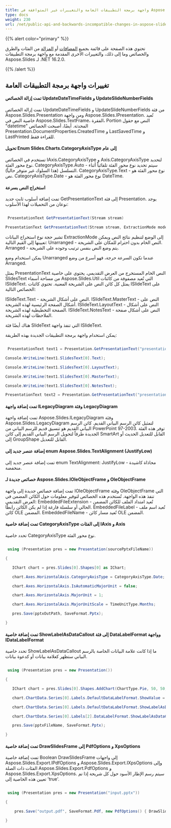 ```yaml
---
title: واجهة برمجة التطبيقات العامة والتغييرات غير المتوافقة في Aspose.Slides لـ .NET 16.2.0
type: docs
weight: 230
url: /net/public-api-and-backwards-incompatible-changes-in-aspose-slides-for-net-16-2-0/
---
```


{{% alert color="primary" %}} 

تحتوي هذه الصفحة على قائمة بجميع [المضافات](/slides/net/public-api-and-backwards-incompatible-changes-in-aspose-slides-for-net-16-2-0/) أو [المزالة](/slides/net/public-api-and-backwards-incompatible-changes-in-aspose-slides-for-net-16-2-0/) من الفئات والطرق والخصائص وما إلى ذلك، والتغييرات الأخرى المقدمة مع واجهة برمجة التطبيقات Aspose.Slides لـ .NET 16.2.0.

{{% /alert %}} 
## **تغييرات واجهة برمجة التطبيقات العامة**
#### **تمت إزالة الخصائص UpdateDateTimeFields و UpdateSlideNumberFields**
تمت إزالة الخصائص UpdateDateTimeFields و UpdateSlideNumberFields من فئة Aspose.Slides.Presentation ومن واجهة Aspose.Slides.IPresentation.
تُعيد خاصية النص في Aspose.Slides.TextFrame، الفقرة، Portion النص مع حقول "datetime" المحدثة.
أيضًا، أصبحت الخصائص Presentation.DocumentProperties.CreatedTime و LastSavedTime و LastPrinted للقراءة فقط.
#### **تحويل Enum Slides.Charts.CategoryAxisType إلى عام**
تستخدم في الخصائص IAxis.CategoryAxisType و Axis.CategoryAxisType لتحديد نوع محور الفئة.
CategoryAxisType.Auto - سيتم تحديد نوع محور الفئة تلقائياً أثناء التسلسل (هذا السلوك غير متوفر حالياً).
CategoryAxisType.Text - نوع محور الفئة هو نص.
CategoryAxisType.Date - نوع محور الفئة هو DateTime.
#### **استخراج النص بسرعة**
تمت إضافة أسلوب ثابت جديد GetPresentationText إلى فئة Presentation. يوجد نوعان من التحميلات لهذا الأسلوب:

``` csharp

 PresentationText GetPresentationText(Stream stream)

PresentationText GetPresentationText(Stream stream, ExtractionMode mode)

``` 

تشير حجة نوع استخراج البيانات ExtractionMode إلى الوضع لتنظيم نتائج النص ويمكن تعيينها إلى القيم التالية:
Unarranged - النص الخام بدون احترام للمكان على الشريحة.
Arranged - يتم وضع النص بنفس ترتيب وجوده على الشريحة.

يمكن استخدام وضع Unarranged عندما تكون السرعة حرجة، فهو أسرع من وضع Arranged.

يمثل PresentationText النص الخام المستخرج من العرض التقديمي. يحتوي على خاصية SlidesText من مساحة أسماء Aspose.Slides.Util التي تُعيد مصفوفة من كائنات ISlideText. يمثل كل كائن النص على الشريحة المعنية. تحتوي كائنات ISlideText على الخصائص التالية:

ISlideText.Text - النص على أشكال الشريحة.
ISlideText.MasterText - النص على أشكال الصفحة الرئيسية لهذه الشريحة.
ISlideText.LayoutText - النص على أشكال الصفحة التخطيطية لهذه الشريحة.
ISlideText.NotesText - النص على أشكال صفحة الملاحظات لهذه الشريحة.

هناك أيضًا فئة SlideText التي تنفذ واجهة ISlideText.

يمكن استخدام واجهة برمجة التطبيقات الجديدة بهذه الطريقة:

``` csharp

 PresentationText text1 = Presentation.GetPresentationText("presentation.ppt");

Console.WriteLine(text1.SlidesText[0].Text);

Console.WriteLine(text1.SlidesText[0].LayoutText);

Console.WriteLine(text1.SlidesText[0].MasterText);

Console.WriteLine(text1.SlidesText[0].NotesText);

PresentationText text2 = Presentation.GetPresentationText("presentation.pptx", ExtractionMode.Unarranged)

``` 
#### **تمت إضافة واجهة ILegacyDiagram وفئة LegacyDiagram**
تمت إضافة واجهة Aspose.Slides.ILegacyDiagram وفئة Aspose.Slides.LegacyDiagram لتمثيل كائن الرسم البياني القديم. كائن الرسم البياني القديم هو تنسيق قديم للرسم البياني من PowerPoint 97-2003.
توفر هذه الفئة الجديدة طرقاً لتحويل الرسم البياني القديم إلى كائن SmartArt القابل للتعديل الحديث أو إلى GroupShape القابل للتعديل.
#### **إضافة عنصر جديد إلى enum Aspose.Slides.TextAlignment (JustifyLow)**
تمت إضافة عنصر جديد إلى enum TextAlignment:
JustifyLow - محاذاة كاشيدة منخفضة.
#### **خصائص جديدة لـ Aspose.Slides.IOleObjectFrame و OleObjectFrame**
تمت إضافة خصائص جديدة إلى واجهة IOleObjectFrame وفئة OleObjectFrame التي تنفذ هذه الواجهة. تُستخدم هذه الخصائص لتوفير معلومات حول الكائن المضمن في العرض التقديمي:
EmbeddedFileExtension - تُعيد امتداد الملف للكائن المضمن الحالي أو سلسلة فارغة إذا لم يكن الكائن رابطًا.
EmbeddedFileLabel - تُعيد اسم ملف كائن OLE المضمن.
EmbeddedFileName - تُعيد مسار كائن OLE المضمن.
#### **تمت إضافة خاصية CategoryAxisType إلى الفئات IAxis و Axis**
تحدد خاصية CategoryAxisType نوع محور الفئة.

``` csharp

 using (Presentation pres = new Presentation(sourcePptxFileName))

{

   IChart chart = pres.Slides[0].Shapes[0] as IChart;

   chart.Axes.HorizontalAxis.CategoryAxisType = CategoryAxisType.Date;

   chart.Axes.HorizontalAxis.IsAutomaticMajorUnit = false;

   chart.Axes.HorizontalAxis.MajorUnit = 1;

   chart.Axes.HorizontalAxis.MajorUnitScale = TimeUnitType.Months;

   pres.Save(pptxOutPath, SaveFormat.Pptx);

}

``` 
#### **تمت إضافة خاصية ShowLabelAsDataCallout إلى فئة DataLabelFormat وواجهة IDataLabelFormat**
تحدد خاصية ShowLabelAsDataCallout ما إذا كانت علامة البيانات الخاصة بالرسم البياني ستظهر كعلامة بيانات أو كدعوة بيانات.

``` csharp

 using (Presentation pres = new Presentation())

{

   IChart chart = pres.Slides[0].Shapes.AddChart(ChartType.Pie, 50, 50, 500, 400);

   chart.ChartData.Series[0].Labels.DefaultDataLabelFormat.ShowValue = true;

   chart.ChartData.Series[0].Labels.DefaultDataLabelFormat.ShowLabelAsDataCallout = true;

   chart.ChartData.Series[0].Labels[2].DataLabelFormat.ShowLabelAsDataCallout = false;

   pres.Save(pptxFileName, SaveFormat.Pptx);

}

``` 
#### **تمت إضافة خاصية DrawSlidesFrame إلى PdfOptions و XpsOptions**
تمت إضافة خاصية Boolean DrawSlidesFrame إلى واجهات Aspose.Slides.Export.IPdfOptions و Aspose.Slides.Export.IXpsOptions وإلى الفئات ذات الصلة Aspose.Slides.Export.PdfOptions و Aspose.Slides.Export.XpsOptions.
سيتم رسم الإطار الأسود حول كل شريحة إذا تم تعيين هذه الخاصية إلى 'true'.

``` csharp

 using (Presentation pres = new Presentation("input.pptx"))

{

    pres.Save("output.pdf", SaveFormat.Pdf, new PdfOptions() { DrawSlidesFrame = true });

}

``` 